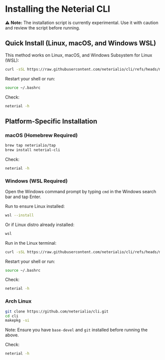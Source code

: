 # Installing the Neterial CLI

⚠️ **Note:** The installation script is currently experimental.
Use it with caution and review the script before running.

## Quick Install (Linux, macOS, and Windows WSL)

This method works on Linux, macOS, and Windows Subsystem for Linux (WSL):

```sh
curl -sSL https://raw.githubusercontent.com/neterialio/cli/refs/heads/main/install_cli.sh | bash
```

Restart your shell or run:

```sh
source ~/.bashrc
```

Check:

```sh
neterial -h
```

## Platform-Specific Installation

### macOS (Homebrew Required)

```sh
brew tap neterialio/tap
brew install neterial-cli
```

Check:

```sh
neterial -h
```

### Windows (WSL Required)

Open the Windows command prompt by typing `cmd` in the Windows search bar and tap Enter.

Run to ensure Linux installed:

```sh
wsl --install
```

Or if Linux distro already installed:

```sh
wsl
```

Run in the Linux terminal:

```sh
curl -sSL https://raw.githubusercontent.com/neterialio/cli/refs/heads/main/install_cli.sh | bash
```

Restart your shell or run:

```sh
source ~/.bashrc
```

Check:

```sh
neterial -h
```

### Arch Linux

```sh
git clone https://github.com/neterialio/cli.git
cd cli
makepkg -si
```

Note: Ensure you have `base-devel` and `git` installed before running the above.

Check:

```sh
neterial -h
```

